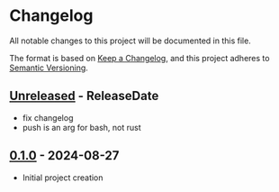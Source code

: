 # Changelog

All notable changes to this project will be documented in this file.

The format is based on [Keep a Changelog](https://keepachangelog.com/en/1.0.0/),
and this project adheres to [Semantic Versioning](https://semver.org/spec/v2.0.0.html).

<!-- next-header -->
## [Unreleased] - ReleaseDate

- fix changelog
- push is an arg for bash, not rust

## [0.1.0] - 2024-08-27

- Initial project creation

<!-- next-url -->
[Unreleased]: https://github.com/nim65s/fork-manager/compare/v0.1.0...HEAD
[0.1.0]: https://github.com/nim65s/fork-manager/releases/tag/v0.1.0
